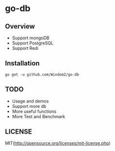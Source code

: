 # go-db

## Overview

* Support mongoDB
* Support PostgreSQL
* Support Redi

## Installation

```
go get -u github.com/WindomZ/go-db
```

## TODO

* Usage and demos
* Support more db
* More useful functions
* More Test and Benchmark

## LICENSE

MIT(http://opensource.org/licenses/mit-license.php)
